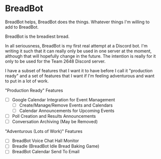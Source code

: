 <h1>BreadBot</h1>

BreadBot helps, BreadBot does the things. Whatever things I'm willing to add to BreadBot. 

BreadBot is the breadiest bread. 

In all seriousness, BreadBot is my first real attempt at a Discord bot. I'm writing it such that it can really only be used in one server at the moment, although that will hopefully change in the future. The intention is really for it only to be used for the Team 2648 Discord server. 

I have a subset of features that I want it to have before I call it "production ready" and a set of features that I want if I'm feeling adventurous and want to put in a lot of work. 

"Production Ready" Features
- [ ] Google Calendar Integration for Event Management
    - [ ] Create/Manage/Remove Events and Calendars
    - [ ] Calendar Announcements for Upcoming Events
- [ ] Poll Creation and Results Announcements
- [ ] Conversation Archiving (May be Removed)

"Adventurous (Lots of Work)" Features
- [ ] BreadBot Voice Chat Hall Monitor
- [ ] Breadle (BreadBot Idle Bread Baking Game)
- [ ] BreadBot Calendar Send To Email
